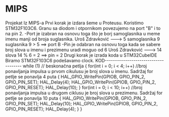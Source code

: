 # MIPS
Projekat Iz MIPS-a
Prvi korak je izdara šeme u Proteusu.
Koristimo STM32F103C6. Granu sa diodom i otpornikom povezujemo na port "B" i to na pin 2. 
-Port je izabran na osnovu toga što je borj samoglasnika u meme imenu manji od broja suglasnika.
Uroš Zdravković ---> 5 samoglasnika  9 suglasnika    9 > 5 ==> port B
-Pin je odabran na osnovu toga kada se sabere broj slova u imenu i prezimenu uradi moguo od 6
Uroš Zdravković ---> 14 slova   14 % 6 = 2 ==> pin = 2
Drugi korak je izrada koda u STM32CubeIDE
Biramo STM32F103C6 podešavamo clock.
KOD-------------------------------------
while (1) // beskonačna petlja
	      {
	          for(int i = 0; i < 4; i++) //broj ponavljanja impulsa u prvom cikulusu je broj slova u imenu. Sadržaj for petlje se ponavlja 4 puta
	          {
	              HAL_GPIO_WritePin(GPIOB, GPIO_PIN_2, GPIO_PIN_SET);
	              HAL_Delay(4);
	              HAL_GPIO_WritePin(GPIOB, GPIO_PIN_2, GPIO_PIN_RESET);
	              HAL_Delay(10);
	          }
	          for(int i = 0; i < 10; i++) //broj ponavljanja impulsa u drugom ciklusu je broj slova u prezimenu. Sadržaj for petlje se ponavlja 10 puta
	          {
	              HAL_GPIO_WritePin(GPIOB, GPIO_PIN_2, GPIO_PIN_SET);
	              HAL_Delay(10);
	              HAL_GPIO_WritePin(GPIOB, GPIO_PIN_2, GPIO_PIN_RESET);
	              HAL_Delay(4);
	          }
	      }
